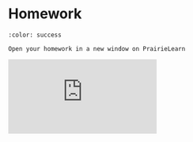 # Homework


```{button-link} https://ca.prairielearn.com/pl/course_instance/2439/assessment/18410
:color: success

Open your homework in a new window on PrairieLearn
```

<iframe class="prairielearn-iframe" src="https://ca.prairielearn.com/pl/course_instance/2439/assessment/18410" frameborder="0"></iframe>
